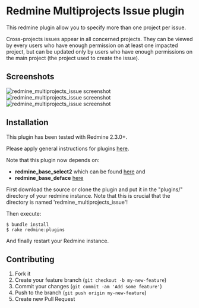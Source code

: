 Redmine Multiprojects Issue plugin
======================

This redmine plugin allow you to specify more than one project per issue.

Cross-projects issues appear in all concerned projects. They can be viewed by every users who have enough permission on at least one impacted project, but can be updated only by users who have enough permissions on the main project (the project used to create the issue).

Screenshots
------------

![redmine_multiprojects_issue screenshot](http://blog.nanego.com/images/multiproject_query.png)
![redmine_multiprojects_issue screenshot](http://blog.nanego.com/images/multiproject_show.png)
![redmine_multiprojects_issue screenshot](http://blog.nanego.com/images/multiproject_modify.png)

Installation
------------

This plugin has been tested with Redmine 2.3.0+.

Please apply general instructions for plugins [here](http://www.redmine.org/wiki/redmine/Plugins).

Note that this plugin now depends on:

* **redmine_base_select2** which can be found [here](https://github.com/jbbarth/redmine_base_select2)
and 
* **redmine_base_deface** [here](https://github.com/jbbarth/redmine_base_deface)

First download the source or clone the plugin and put it in the "plugins/" directory of your redmine instance. Note that this is crucial that the directory is named 'redmine_multiprojects_issue'!

Then execute:

    $ bundle install
    $ rake redmine:plugins

And finally restart your Redmine instance.


Contributing
------------

1. Fork it
2. Create your feature branch (`git checkout -b my-new-feature`)
3. Commit your changes (`git commit -am 'Add some feature'`)
4. Push to the branch (`git push origin my-new-feature`)
5. Create new Pull Request
